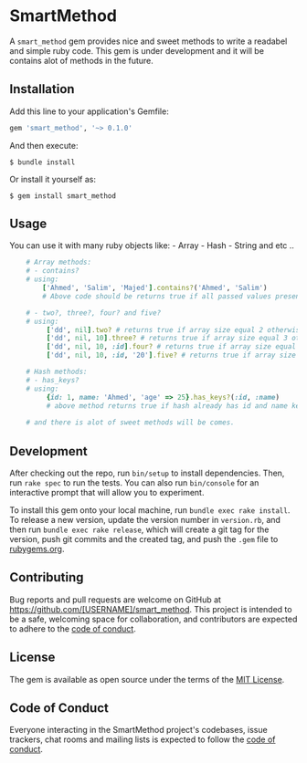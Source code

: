 # SmartMethod

A `smart_method` gem provides nice and sweet methods to write a readabel and simple ruby code.
This gem is under development and it will be contains alot of methods in the future.

## Installation

Add this line to your application's Gemfile:

```ruby
gem 'smart_method', '~> 0.1.0'
```

And then execute:

    $ bundle install

Or install it yourself as:

    $ gem install smart_method

## Usage

You can use it with many ruby objects like:
    - Array
    - Hash
    - String and etc ..

```ruby
    # Array methods:
    # - contains?
    # using: 
        ['Ahmed', 'Salim', 'Majed'].contains?('Ahmed', 'Salim')
        # Above code should be returns true if all passed values present in the array which # means all passed values must be present in the array or it will return         # false.

    # - two?, three?, four? and five?
    # using:
         ['dd', nil].two? # returns true if array size equal 2 otherwise false.
         ['dd', nil, 10].three? # returns true if array size equal 3 otherwise false.
         ['dd', nil, 10, :id].four? # returns true if array size equal 4 otherwise false.
         ['dd', nil, 10, :id, '20'].five? # returns true if array size equal 5 otherwise false.

    # Hash methods:
    # - has_keys?
    # using:
         {id: 1, name: 'Ahmed', 'age' => 25}.has_keys?(:id, :name)
         # above method returns true if hash already has id and name keys otherwise false.
         
    # and there is alot of sweet methods will be comes.
```

## Development

After checking out the repo, run `bin/setup` to install dependencies. Then, run `rake spec` to run the tests. You can also run `bin/console` for an interactive prompt that will allow you to experiment.

To install this gem onto your local machine, run `bundle exec rake install`. To release a new version, update the version number in `version.rb`, and then run `bundle exec rake release`, which will create a git tag for the version, push git commits and the created tag, and push the `.gem` file to [rubygems.org](https://rubygems.org).

## Contributing

Bug reports and pull requests are welcome on GitHub at https://github.com/[USERNAME]/smart_method. This project is intended to be a safe, welcoming space for collaboration, and contributors are expected to adhere to the [code of conduct](https://github.com/[USERNAME]/smart_method/blob/master/CODE_OF_CONDUCT.md).

## License

The gem is available as open source under the terms of the [MIT License](https://opensource.org/licenses/MIT).

## Code of Conduct

Everyone interacting in the SmartMethod project's codebases, issue trackers, chat rooms and mailing lists is expected to follow the [code of conduct](https://github.com/[USERNAME]/smart_method/blob/master/CODE_OF_CONDUCT.md).
